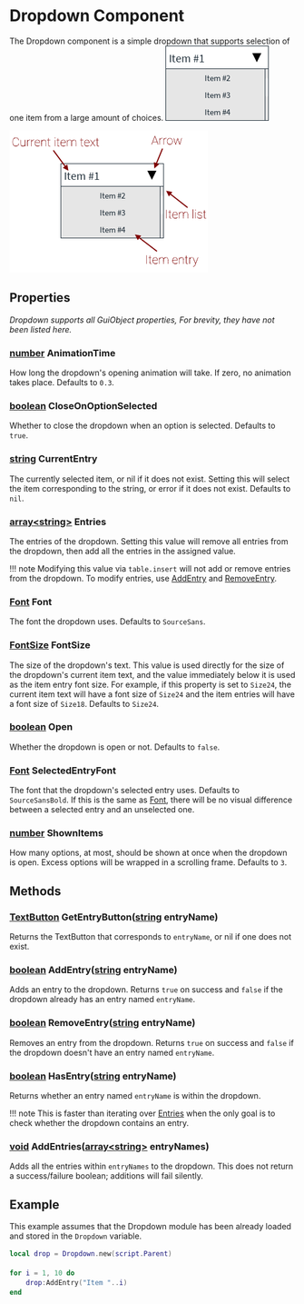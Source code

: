 # Dropdown Component
The Dropdown component is a simple dropdown that supports selection of one item from a large amount of choices.
![Dropdown image](/images/dropdown-1.png)

![Dropdown structure](/images/dropdown-2.png)

## Properties
*Dropdown supports all GuiObject properties, For brevity, they have not been listed here.*

### [number](http://wiki.roblox.com/index.php?title=Number) AnimationTime
How long the dropdown's opening animation will take. If zero, no animation takes place. Defaults to `0.3`.

### [boolean](http://wiki.roblox.com/index.php?title=API:Boolean) CloseOnOptionSelected
Whether to close the dropdown when an option is selected. Defaults to `true`.

### [string](http://wiki.roblox.com/index.php?title=API:String) CurrentEntry
The currently selected item, or nil if it does not exist. Setting this will select the item corresponding to the string, or error if it does not exist. Defaults to `nil`.

### [array&lt;string&gt;](http://wiki.roblox.com/index.php?title=API:Table) Entries
The entries of the dropdown. Setting this value will remove all entries from the dropdown, then add all the entries in the assigned value.

!!! note
    Modifying this value via `table.insert` will not add or remove entries from the dropdown. To modify entries, use [AddEntry](#AddEntry) and [RemoveEntry](#RemoveEntry).
	
### [Font](http://wiki.roblox.com/index.php?title=API:Enum/Font) Font
The font the dropdown uses. Defaults to `SourceSans`.

### [FontSize](http://wiki.roblox.com/index.php?title=API:Enum/FontSize) FontSize
The size of the dropdown's text. This value is used directly for the size of the dropdown's current item text, and the value immediately below it is used as the item entry font size. For example, if this property is set to `Size24`, the current item text will have a font size of `Size24` and the item entries will have a font size of `Size18`. Defaults to `Size24`.

### [boolean](http://wiki.roblox.com/index.php?title=API:Boolean) Open
Whether the dropdown is open or not. Defaults to `false`.

### [Font](http://wiki.roblox.com/index.php?title=API:Enum/Font) SelectedEntryFont
The font that the dropdown's selected entry uses. Defaults to `SourceSansBold`. If this is the same as [Font](#Font), there will be no visual difference between a selected entry and an unselected one.
	
### [number](http://wiki.roblox.com/index.php?title=Number) ShownItems
How many options, at most, should be shown at once when the dropdown is open. Excess options will be wrapped in a scrolling frame. Defaults to `3`.

## Methods

### [TextButton](http://wiki.roblox.com/index.php?title=API:Class/TextButton) GetEntryButton([string](http://wiki.roblox.com/index.php?title=API:String) entryName)
Returns the TextButton that corresponds to `entryName`, or nil if one does not exist.

### [boolean](http://wiki.roblox.com/index.php?title=API:Boolean) AddEntry([string](http://wiki.roblox.com/index.php?title=API:String) entryName)
Adds an entry to the dropdown. Returns `true` on success and `false` if the dropdown already has an entry named `entryName`.

### [boolean](http://wiki.roblox.com/index.php?title=API:Boolean) RemoveEntry([string](http://wiki.roblox.com/index.php?title=API:String) entryName)
Removes an entry from the dropdown. Returns `true` on success and `false` if the dropdown doesn't have an entry named `entryName`.

### [boolean](http://wiki.roblox.com/index.php?title=API:Boolean) HasEntry([string](http://wiki.roblox.com/index.php?title=API:String) entryName)
Returns whether an entry named `entryName` is within the dropdown.

!!! note
    This is faster than iterating over [Entries](#Entries) when the only goal is to check whether the dropdown contains an entry.

### [void](http://wiki.roblox.com/index.php?title=API:Nil) AddEntries([array&lt;string&gt;](http://wiki.roblox.com/index.php?title=API:Table) entryNames)
Adds all the entries within `entryNames` to the dropdown. This does not return a success/failure boolean; additions will fail silently.

## Example
This example assumes that the Dropdown module has been already loaded and stored in the `Dropdown` variable.
```lua
local drop = Dropdown.new(script.Parent)

for i = 1, 10 do
    drop:AddEntry("Item "..i)
end
```